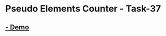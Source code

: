 # Pseudo Elements Counter - Task-37

## [- Demo](https://omarabouelkheirr.github.io/Front-end_Tasks/Pseudo%20Elements%20Counter/index.html)
